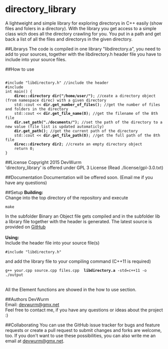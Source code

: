 # directory_library
A lightweight and simple library for exploring directorys in C++ easily (show files and folers in a directory).
With the library you get access to a simple class wich does all the directory crawling for you. You put in a path and
get back a list of all the files and directorys in the given directory.

##Librarys
The code is compiled in one library "libdirectory.a", you need to add to your sources, together with the libdirectory.h
header file you have to include into your source files.

##How to use
<pre><code>
#include "libdirectory.h" //include the header
#include <iostream>
int main() {
	<b>direc::directory dir("/home/user/")</b>; //ceate a directory object (from namespace direc) with a given directory
	std::cout << <b>dir.get_number_of_files()</b>; //get the number of files and folders in the directory
	std::cout << <b>dir.get_file_name(8)</b>; //get the filename of the 8th file
	<b>dir.set_path("./documents/")</b>; //set the path of the directory to a new value (file list is updated automaticly)
	<b>dir.get_path()</b>; //get the current path of the directory
	std::cout << <b>dir.get_file_path(8)</b>; //get the full path of the 8th file
	<b>direc::directory dir2</b>; //create an empty directory object
	return 0;
}
</code></pre>

##License
Copyright 2015 DevWurm<br>
'directory_library' is offered under GPL 3 License (Read ./license/gpl-3.0.txt)

##Documentation
Documentation will be offered soon. (Email me if you have any questions)

##Setup
<b>Building:</b><br>
Change into the top directory of the repository and execute
<pre><code>make</code></pre>
In the subfolder Binary an Object file gets compiled and in the subfolder lib a library file together with the header is
generated. The latest source is provided on <a href="https://github.com/DevWurm/directory_library">GitHub</a><br><br>
<b>Using:</b><br>
Include the header file into your source file(s)
<pre><code>#include "libdirectory.h"</code></pre>
and add the library file to your compiling command (C++11 is required)
<pre><code>g++ your.cpp source.cpp files.cpp  <b>libdirectory.a</b> -std=c++11 -o ./output</code></pre>
<br>
All the Element functions are showed in the how to use section.

##Authors
DevWurm<br>
Email: <a href='mailto:devwurm@gmx.net'>devwurm@gmx.net</a><br>
Feel free to contact me, if you have any questions or ideas about the project :)

##Collaborating
You can use the GitHub issue tracker for bugs and feature requests or create a pull request to submit 
changes and forks are welcome, too.
If you don't want to use these possibilities, you can also write me an email at 
<a href='mailto:devwurm@gmx.net'>devwurm@gmx.net</a>.
